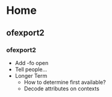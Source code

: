 # Home

## ofexport2

### ofexport2

- Add -fo open
- Tell people...
- Longer Term
  - How to determine first available?
  - Decode attributes on contexts


